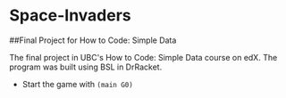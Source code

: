 # Space-Invaders
##Final Project for How to Code: Simple Data

The final project in UBC's How to Code: Simple Data course on edX. The program was built using BSL in DrRacket. 

- Start the game with `(main G0)`

